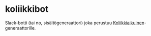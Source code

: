 # koliikkibot
Slack-botti (tai no, sisältögeneraattori) joka perustuu [Koliikkiaikuinen](http://newman101.github.io/koliikkiaikuinen/)-generaattorille.

